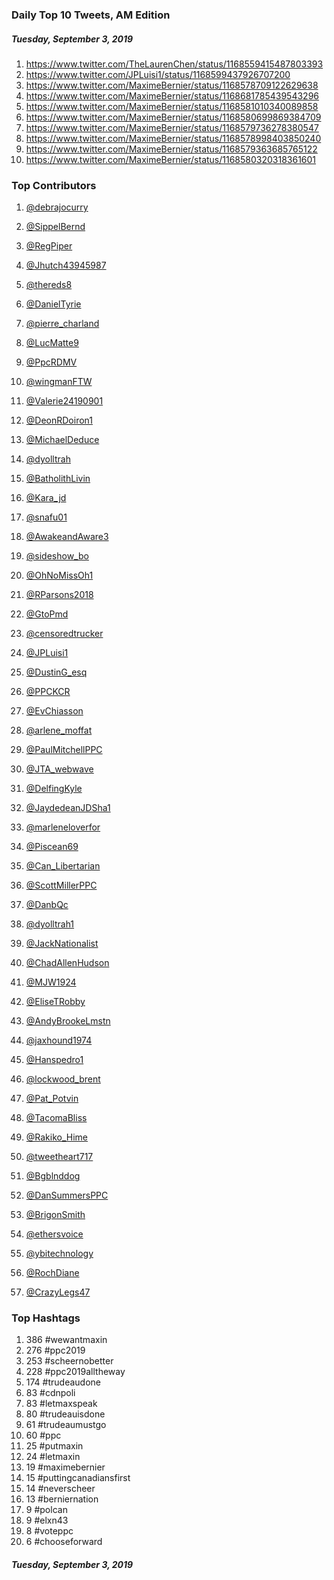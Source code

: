 ### Daily Top 10 Tweets, AM Edition
##### Tuesday, September 3, 2019
 1) https://www.twitter.com/TheLaurenChen/status/1168559415487803393
 2) https://www.twitter.com/JPLuisi1/status/1168599437926707200
 3) https://www.twitter.com/MaximeBernier/status/1168578709122629638
 4) https://www.twitter.com/MaximeBernier/status/1168681785439543296
 5) https://www.twitter.com/MaximeBernier/status/1168581010340089858
 6) https://www.twitter.com/MaximeBernier/status/1168580699869384709
 7) https://www.twitter.com/MaximeBernier/status/1168579736278380547
 8) https://www.twitter.com/MaximeBernier/status/1168578998403850240
 9) https://www.twitter.com/MaximeBernier/status/1168579363685765122
10) https://www.twitter.com/MaximeBernier/status/1168580320318361601

### Top Contributors
  1) [@debrajocurry](https://www.twitter.com/debrajocurry)
  2) [@SippelBernd](https://www.twitter.com/SippelBernd)
  3) [@RegPiper](https://www.twitter.com/RegPiper)
  4) [@Jhutch43945987](https://www.twitter.com/Jhutch43945987)
  5) [@thereds8](https://www.twitter.com/thereds8)
  6) [@DanielTyrie](https://www.twitter.com/DanielTyrie)
  7) [@pierre_charland](https://www.twitter.com/pierre_charland)
  8) [@LucMatte9](https://www.twitter.com/LucMatte9)
  9) [@PpcRDMV](https://www.twitter.com/PpcRDMV)
 10) [@wingmanFTW](https://www.twitter.com/wingmanFTW)

 11) [@Valerie24190901](https://www.twitter.com/Valerie24190901)
 12) [@DeonRDoiron1](https://www.twitter.com/DeonRDoiron1)
 13) [@MichaelDeduce](https://www.twitter.com/MichaelDeduce)
 14) [@dyolltrah](https://www.twitter.com/dyolltrah)
 15) [@BatholithLivin](https://www.twitter.com/BatholithLivin)
 16) [@Kara_jd](https://www.twitter.com/Kara_jd)
 17) [@snafu01](https://www.twitter.com/snafu01)
 18) [@AwakeandAware3](https://www.twitter.com/AwakeandAware3)
 19) [@sideshow_bo](https://www.twitter.com/sideshow_bo)
 20) [@OhNoMissOh1](https://www.twitter.com/OhNoMissOh1)

 21) [@RParsons2018](https://www.twitter.com/RParsons2018)
 22) [@GtoPmd](https://www.twitter.com/GtoPmd)
 23) [@censoredtrucker](https://www.twitter.com/censoredtrucker)
 24) [@JPLuisi1](https://www.twitter.com/JPLuisi1)
 25) [@DustinG_esq](https://www.twitter.com/DustinG_esq)
 26) [@PPCKCR](https://www.twitter.com/PPCKCR)
 27) [@EvChiasson](https://www.twitter.com/EvChiasson)
 28) [@arlene_moffat](https://www.twitter.com/arlene_moffat)
 29) [@PaulMitchellPPC](https://www.twitter.com/PaulMitchellPPC)
 30) [@JTA_webwave](https://www.twitter.com/JTA_webwave)

 31) [@DelfingKyle](https://www.twitter.com/DelfingKyle)
 32) [@JaydedeanJDSha1](https://www.twitter.com/JaydedeanJDSha1)
 33) [@marleneloverfor](https://www.twitter.com/marleneloverfor)
 34) [@Piscean69](https://www.twitter.com/Piscean69)
 35) [@Can_Libertarian](https://www.twitter.com/Can_Libertarian)
 36) [@ScottMillerPPC](https://www.twitter.com/ScottMillerPPC)
 37) [@DanbQc](https://www.twitter.com/DanbQc)
 38) [@dyolltrah1](https://www.twitter.com/dyolltrah1)
 39) [@JackNationalist](https://www.twitter.com/JackNationalist)
 40) [@ChadAllenHudson](https://www.twitter.com/ChadAllenHudson)

 41) [@MJW1924](https://www.twitter.com/MJW1924)
 42) [@EliseTRobby](https://www.twitter.com/EliseTRobby)
 43) [@AndyBrookeLmstn](https://www.twitter.com/AndyBrookeLmstn)
 44) [@jaxhound1974](https://www.twitter.com/jaxhound1974)
 45) [@Hanspedro1](https://www.twitter.com/Hanspedro1)
 46) [@lockwood_brent](https://www.twitter.com/lockwood_brent)
 47) [@Pat_Potvin](https://www.twitter.com/Pat_Potvin)
 48) [@TacomaBliss](https://www.twitter.com/TacomaBliss)
 49) [@Rakiko_Hime](https://www.twitter.com/Rakiko_Hime)
 50) [@tweetheart717](https://www.twitter.com/tweetheart717)

 51) [@Bgblnddog](https://www.twitter.com/Bgblnddog)
 52) [@DanSummersPPC](https://www.twitter.com/DanSummersPPC)
 53) [@BrigonSmith](https://www.twitter.com/BrigonSmith)
 54) [@ethersvoice](https://www.twitter.com/ethersvoice)
 55) [@ybitechnology](https://www.twitter.com/ybitechnology)
 56) [@RochDiane](https://www.twitter.com/RochDiane)
 57) [@CrazyLegs47](https://www.twitter.com/CrazyLegs47)


### Top Hashtags

  1) 386 #wewantmaxin
  2) 276 #ppc2019
  3) 253 #scheernobetter
  4) 228 #ppc2019alltheway
  5) 174 #trudeaudone
  6)  83 #cdnpoli
  7)  83 #letmaxspeak
  8)  80 #trudeauisdone
  9)  61 #trudeaumustgo
 10)  60 #ppc
 11)  25 #putmaxin
 12)  24 #letmaxin
 13)  19 #maximebernier
 14)  15 #puttingcanadiansfirst
 15)  14 #neverscheer
 16)  13 #berniernation
 17)   9 #polcan
 18)   9 #elxn43
 19)   8 #voteppc
 20)   6 #chooseforward

##### Tuesday, September 3, 2019


